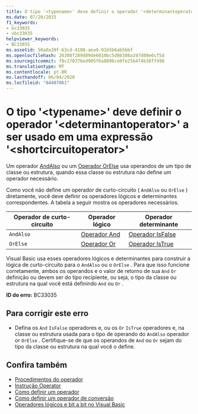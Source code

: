 ```yaml
---
title: O tipo '<typename>' deve definir o operador '<determinantoperator>' a ser usado em uma expressão '<shortcircuitoperator>'
ms.date: 07/20/2015
f1_keywords:
- bc33035
- vbc33035
helpviewer_keywords:
- BC33035
ms.assetid: 50a0a39f-63cd-4100-aea9-91b5b6ab5bbf
ms.openlocfilehash: 26308f289d89de6010bc5d86308a197d08e6cf5d
ms.sourcegitcommit: f8c270376ed905f6a8896ce0fe25b4f4b38ff498
ms.translationtype: MT
ms.contentlocale: pt-BR
ms.lasthandoff: 06/04/2020
ms.locfileid: "84407061"
---
```

# <a name="type-typename-must-define-operator-determinantoperator-to-be-used-in-a-shortcircuitoperator-expression"></a>O tipo '\<typename>' deve definir o operador '\<determinantoperator>' a ser usado em uma expressão '\<shortcircuitoperator>'
Um operador [AndAlso](../language-reference/operators/andalso-operator.md) ou um [Operador OrElse](../language-reference/operators/orelse-operator.md) usa operandos de um tipo de classe ou estrutura, quando essa classe ou estrutura não define um operador necessário.  
  
 Como você não define um operador de curto-circuito ( `AndAlso` ou `OrElse` ) diretamente, você deve definir os operadores lógicos e determinantes correspondentes. A tabela a seguir mostra os operadores necessários.  
  
|Operador de curto-circuito|Operador lógico|Operador determinante|  
|--------------------------------|----------------------|--------------------------|  
|`AndAlso`|[Operador And](../language-reference/operators/and-operator.md)|[Operador IsFalse](../language-reference/operators/isfalse-operator.md)|  
|`OrElse`|[Operador Or](../language-reference/operators/or-operator.md)|[Operador IsTrue](../language-reference/operators/istrue-operator.md)|  
  
 Visual Basic usa esses operadores lógicos e determinantes para construir a lógica de curto-circuito para o `AndAlso` ou o `OrElse` . Para que isso funcione corretamente, ambos os operandos e o valor de retorno de sua `And` `Or` definição ou devem ser do tipo recipiente, ou seja, o tipo da classe ou estrutura na qual você está definindo `And` ou `Or` .  
  
 **ID do erro:** BC33035  
  
## <a name="to-correct-this-error"></a>Para corrigir este erro  
  
- Defina os `And` `IsFalse` operadores e, ou os `Or` `IsTrue` operadores e, na classe ou estrutura usada para o tipo de operando do `AndAlso` operador or `OrElse` . Certifique-se de que os operandos de `And` ou `Or` sejam do tipo da classe ou estrutura na qual você o define.  
  
## <a name="see-also"></a>Confira também

- [Procedimentos do operador](../programming-guide/language-features/procedures/operator-procedures.md)
- [Instrução Operator](../language-reference/statements/operator-statement.md)
- [Como definir um operador](../programming-guide/language-features/procedures/how-to-define-an-operator.md)
- [Como definir um operador de conversão](../programming-guide/language-features/procedures/how-to-define-a-conversion-operator.md)
- [Operadores lógicos e bit a bit no Visual Basic](../programming-guide/language-features/operators-and-expressions/logical-and-bitwise-operators.md)
